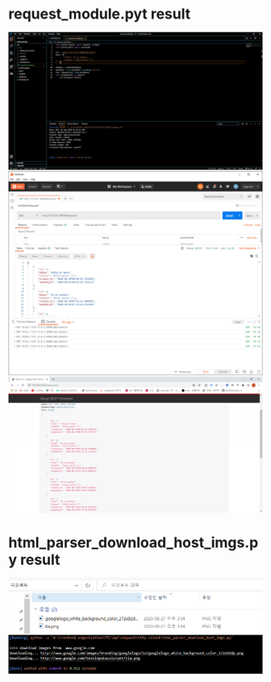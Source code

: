 # request_module.pyt result

<img src="imgs/doc1_1.PNG" alt="code result" /> <br/>
<img src="imgs/doc1_2.PNG" alt="code result" /> <br/>
<img src="imgs/doc1_3.PNG" alt="code result" /> <br/>

# html_parser_download_host_imgs.py result

<img src="imgs/result_1.PNG" alt="code result" /> <br/>
<img src="imgs/result_2.PNG" alt="code result" /> <br/>

